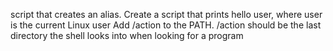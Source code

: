 script that creates an alias.
Create a script that prints hello user, where user is the current Linux user
Add /action to the PATH. /action should be the last directory the shell looks into when looking for a program
